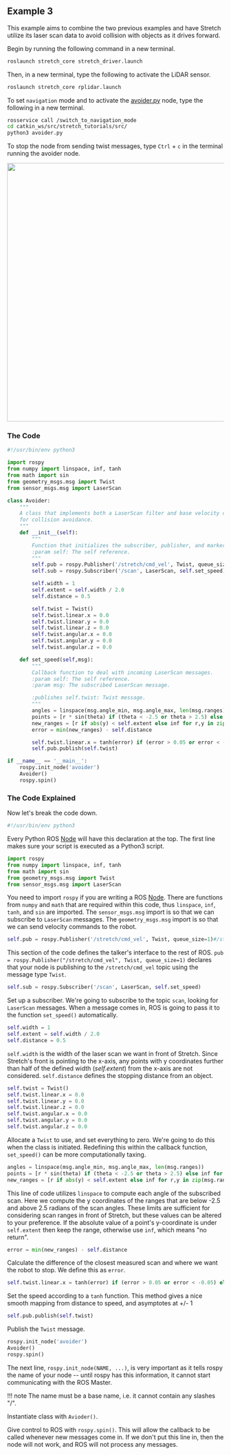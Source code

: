 ## Example 3
This example aims to combine the two previous examples and have Stretch utilize its laser scan data to avoid collision with objects as it drives forward.

Begin by running the following command in a new terminal.

```{.bash .shell-prompt}
roslaunch stretch_core stretch_driver.launch
```

Then, in a new terminal, type the following to activate the LiDAR sensor.

```{.bash .shell-prompt}
roslaunch stretch_core rplidar.launch
```

To set `navigation` mode and to activate the [avoider.py](https://github.com/hello-robot/stretch_tutorials/blob/noetic/src/avoider.py) node, type the following in a new terminal.

```{.bash .shell-prompt}
rosservice call /switch_to_navigation_mode
cd catkin_ws/src/stretch_tutorials/src/
python3 avoider.py
```

To stop the node from sending twist messages, type `Ctrl` + `c` in the terminal running the avoider node.

<p align="center">
  <img height=600 src="https://raw.githubusercontent.com/hello-robot/stretch_tutorials/noetic/images/avoider.gif"/>
</p>

### The Code

```python
#!/usr/bin/env python3

import rospy
from numpy import linspace, inf, tanh
from math import sin
from geometry_msgs.msg import Twist
from sensor_msgs.msg import LaserScan

class Avoider:
    """
    A class that implements both a LaserScan filter and base velocity control
    for collision avoidance.
    """
    def __init__(self):
        """
        Function that initializes the subscriber, publisher, and marker features.
        :param self: The self reference.
        """
        self.pub = rospy.Publisher('/stretch/cmd_vel', Twist, queue_size=1) #/stretch_diff_drive_controller/cmd_vel for gazebo
        self.sub = rospy.Subscriber('/scan', LaserScan, self.set_speed)

        self.width = 1
        self.extent = self.width / 2.0
        self.distance = 0.5

        self.twist = Twist()
        self.twist.linear.x = 0.0
        self.twist.linear.y = 0.0
        self.twist.linear.z = 0.0
        self.twist.angular.x = 0.0
        self.twist.angular.y = 0.0
        self.twist.angular.z = 0.0

    def set_speed(self,msg):
        """
        Callback function to deal with incoming LaserScan messages.
        :param self: The self reference.
        :param msg: The subscribed LaserScan message.

        :publishes self.twist: Twist message.
        """
        angles = linspace(msg.angle_min, msg.angle_max, len(msg.ranges))
        points = [r * sin(theta) if (theta < -2.5 or theta > 2.5) else inf for r,theta in zip(msg.ranges, angles)]
        new_ranges = [r if abs(y) < self.extent else inf for r,y in zip(msg.ranges, points)]
        error = min(new_ranges) - self.distance

        self.twist.linear.x = tanh(error) if (error > 0.05 or error < -0.05) else 0
        self.pub.publish(self.twist)		

if __name__ == '__main__':
    rospy.init_node('avoider')
    Avoider()
    rospy.spin()
```

### The Code Explained

Now let's break the code down.

```python
#!/usr/bin/env python3
```

Every Python ROS [Node](http://wiki.ros.org/Nodes) will have this declaration at the top. The first line makes sure your script is executed as a Python3 script.

```python
import rospy
from numpy import linspace, inf, tanh
from math import sin
from geometry_msgs.msg import Twist
from sensor_msgs.msg import LaserScan
```

You need to import `rospy` if you are writing a ROS [Node](http://wiki.ros.org/Nodes). There are functions from `numpy` and `math` that are required within this code, thus `linspace`, `inf`, `tanh`, and `sin` are imported. The `sensor_msgs.msg` import is so that we can subscribe to `LaserScan` messages. The `geometry_msgs.msg` import is so that we can send velocity commands to the robot.

```python
self.pub = rospy.Publisher('/stretch/cmd_vel', Twist, queue_size=1)#/stretch_diff_drive_controller/cmd_vel for gazebo
```

This section of the code defines the talker's interface to the rest of ROS. `pub = rospy.Publisher("/stretch/cmd_vel", Twist, queue_size=1)` declares that your node is publishing to the `/stretch/cmd_vel` topic using the message type `Twist`.

```python
self.sub = rospy.Subscriber('/scan', LaserScan, self.set_speed)
```

Set up a subscriber.  We're going to subscribe to the topic `scan`, looking for `LaserScan` messages.  When a message comes in, ROS is going to pass it to the function `set_speed()` automatically.

```python
self.width = 1
self.extent = self.width / 2.0
self.distance = 0.5
```

`self.width` is the width of the laser scan we want in front of Stretch. Since Stretch's front is pointing to the x-axis, any points with y coordinates further than half of the defined width (*self.extent*) from the x-axis are not considered. `self.distance` defines the stopping distance from an object.

```python
self.twist = Twist()
self.twist.linear.x = 0.0
self.twist.linear.y = 0.0
self.twist.linear.z = 0.0
self.twist.angular.x = 0.0
self.twist.angular.y = 0.0
self.twist.angular.z = 0.0
```

Allocate a `Twist` to use, and set everything to zero.  We're going to do this when the class is initiated. Redefining this within the callback function, `set_speed()` can be more computationally taxing.

```python
angles = linspace(msg.angle_min, msg.angle_max, len(msg.ranges))
points = [r * sin(theta) if (theta < -2.5 or theta > 2.5) else inf for r,theta in zip(msg.ranges, angles)]
new_ranges = [r if abs(y) < self.extent else inf for r,y in zip(msg.ranges, points)]
```

This line of code utilizes `linspace` to compute each angle of the subscribed scan. Here we compute the y coordinates of the ranges that are below -2.5 and above 2.5 radians of the scan angles. These limits are sufficient for considering scan ranges in front of Stretch, but these values can be altered to your preference. If the absolute value of a point's y-coordinate is under `self.extent` then keep the range, otherwise use `inf`, which means "no return".

```python
error = min(new_ranges) - self.distance
```

Calculate the difference of the closest measured scan and where we want the robot to stop. We define this as `error`.

```python
self.twist.linear.x = tanh(error) if (error > 0.05 or error < -0.05) else 0
```

Set the speed according to a `tanh` function. This method gives a nice smooth mapping from distance to speed, and asymptotes at +/- 1

```python
self.pub.publish(self.twist)
```

Publish the `Twist` message.

```python
rospy.init_node('avoider')
Avoider()
rospy.spin()
```

The next line, `rospy.init_node(NAME, ...)`, is very important as it tells rospy the name of your node -- until rospy has this information, it cannot start communicating with the ROS Master. 

!!! note
    The name must be a base name, i.e. it cannot contain any slashes "/".

Instantiate class with `Avioder()`.

Give control to ROS with `rospy.spin()`. This will allow the callback to be called whenever new messages come in. If we don't put this line in, then the node will not work, and ROS will not process any messages.